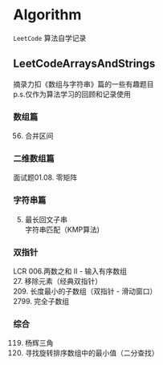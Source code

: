 
# Algorithm

`LeetCode` 算法自学记录

## LeetCodeArraysAndStrings

摘录力扣《数组与字符串》篇的一些有趣题目  
p.s.仅作为算法学习的回顾和记录使用

### 数组篇

56. 合并区间

### 二维数组篇

面试题01.08. 零矩阵  

### 字符串篇

5. 最长回文子串  
字符串匹配（KMP算法)

### 双指针

LCR 006.两数之和 II - 输入有序数组  
27. 移除元素（经典双指针）  
209. 长度最小的子数组（双指针 - 滑动窗口）  
2799. 完全子数组  

### 综合

119. 杨辉三角  
153. 寻找旋转排序数组中的最小值（二分查找）  
